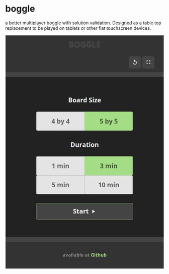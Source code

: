 # boggle
a better multiplayer boggle with solution validation. Designed as a table top replacement to be played on tablets or other flat touchscreen devices.

<img src='https://raw.githubusercontent.com/asynnestvedt/boggle/master/public/assets/boggle_menu.png' />
